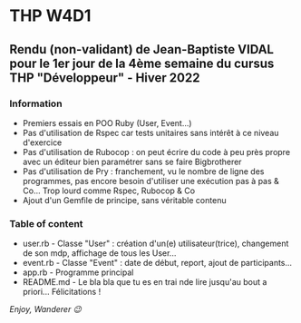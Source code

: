 # THP W4D1

## Rendu (non-validant) de Jean-Baptiste VIDAL pour le 1er jour de la 4ème semaine du cursus THP "Développeur" - Hiver 2022

### Information
- Premiers essais en POO Ruby (User, Event...)
- Pas d'utilisation de Rspec car tests unitaires sans intérêt à ce niveau d'exercice
- Pas d'utilisation de Rubocop : on peut écrire du code à peu près propre avec un éditeur bien paramétrer sans se faire Bigbrotherer
- Pas d'utilisation de Pry : franchement, vu le nombre de ligne des programmes, pas encore besoin d'utiliser une exécution pas à pas & Co... Trop lourd comme Rspec, Rubocop & Co
- Ajout d'un Gemfile de principe, sans véritable contenu
  
### Table of content
- user.rb - Classe "User" : création d'un(e) utilisateur(trice), changement de son mdp, affichage de tous les User...
- event.rb - Classe "Event" : date de début, report, ajout de participants...
- app.rb - Programme principal
- README.md - Le bla bla que tu es en trai nde lire jusqu'au bout a priori... Félicitations !

_Enjoy, Wanderer :wink:_
